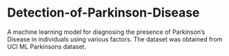 # Detection-of-Parkinson-Disease
A machine learning model for diagnosing the presence of Parkinson’s Disease in individuals using various factors.
The dataset was obtained from UCI ML Parkinsons dataset.
